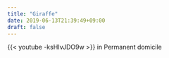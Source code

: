 ```yaml
---
title: "Giraffe"
date: 2019-06-13T21:39:49+09:00
draft: false
---
```


{{< youtube -ksHIvJDO9w >}}
in Permanent domicile